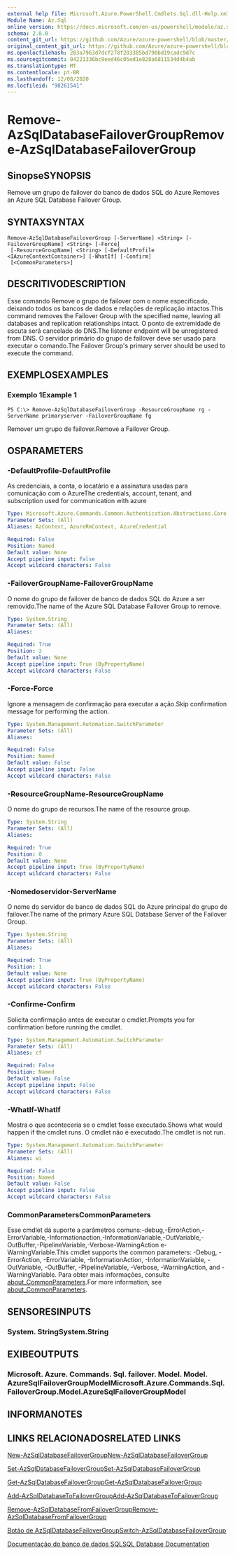 ```yaml
---
external help file: Microsoft.Azure.PowerShell.Cmdlets.Sql.dll-Help.xml
Module Name: Az.Sql
online version: https://docs.microsoft.com/en-us/powershell/module/az.sql/remove-azsqldatabasefailovergroup
schema: 2.0.0
content_git_url: https://github.com/Azure/azure-powershell/blob/master/src/Sql/Sql/help/Remove-AzSqlDatabaseFailoverGroup.md
original_content_git_url: https://github.com/Azure/azure-powershell/blob/master/src/Sql/Sql/help/Remove-AzSqlDatabaseFailoverGroup.md
ms.openlocfilehash: 283a7963d7dcf278f203385bd790bd19cadc9d7c
ms.sourcegitcommit: 04221336bc9eed46c05ed1e828a6811534d4b4ab
ms.translationtype: MT
ms.contentlocale: pt-BR
ms.lasthandoff: 12/08/2020
ms.locfileid: "98261541"
---
```

# <span data-ttu-id="4f5eb-101">Remove-AzSqlDatabaseFailoverGroup</span><span class="sxs-lookup"><span data-stu-id="4f5eb-101">Remove-AzSqlDatabaseFailoverGroup</span></span>

## <span data-ttu-id="4f5eb-102">Sinopse</span><span class="sxs-lookup"><span data-stu-id="4f5eb-102">SYNOPSIS</span></span>
<span data-ttu-id="4f5eb-103">Remove um grupo de failover do banco de dados SQL do Azure.</span><span class="sxs-lookup"><span data-stu-id="4f5eb-103">Removes an Azure SQL Database Failover Group.</span></span>

## <span data-ttu-id="4f5eb-104">SYNTAX</span><span class="sxs-lookup"><span data-stu-id="4f5eb-104">SYNTAX</span></span>

```
Remove-AzSqlDatabaseFailoverGroup [-ServerName] <String> [-FailoverGroupName] <String> [-Force]
 [-ResourceGroupName] <String> [-DefaultProfile <IAzureContextContainer>] [-WhatIf] [-Confirm]
 [<CommonParameters>]
```

## <span data-ttu-id="4f5eb-105">DESCRITIVO</span><span class="sxs-lookup"><span data-stu-id="4f5eb-105">DESCRIPTION</span></span>
<span data-ttu-id="4f5eb-106">Esse comando Remove o grupo de failover com o nome especificado, deixando todos os bancos de dados e relações de replicação intactos.</span><span class="sxs-lookup"><span data-stu-id="4f5eb-106">This command removes the Failover Group with the specified name, leaving all databases and replication relationships intact.</span></span> <span data-ttu-id="4f5eb-107">O ponto de extremidade de escuta será cancelado do DNS.</span><span class="sxs-lookup"><span data-stu-id="4f5eb-107">The listener endpoint will be unregistered from DNS.</span></span>
<span data-ttu-id="4f5eb-108">O servidor primário do grupo de failover deve ser usado para executar o comando.</span><span class="sxs-lookup"><span data-stu-id="4f5eb-108">The Failover Group's primary server should be used to execute the command.</span></span>

## <span data-ttu-id="4f5eb-109">EXEMPLOS</span><span class="sxs-lookup"><span data-stu-id="4f5eb-109">EXAMPLES</span></span>

### <span data-ttu-id="4f5eb-110">Exemplo 1</span><span class="sxs-lookup"><span data-stu-id="4f5eb-110">Example 1</span></span>
```
PS C:\> Remove-AzSqlDatabaseFailoverGroup -ResourceGroupName rg -ServerName primaryserver -FailoverGroupName fg
```

<span data-ttu-id="4f5eb-111">Remover um grupo de failover.</span><span class="sxs-lookup"><span data-stu-id="4f5eb-111">Remove a Failover Group.</span></span>

## <span data-ttu-id="4f5eb-112">OS</span><span class="sxs-lookup"><span data-stu-id="4f5eb-112">PARAMETERS</span></span>

### <span data-ttu-id="4f5eb-113">-DefaultProfile</span><span class="sxs-lookup"><span data-stu-id="4f5eb-113">-DefaultProfile</span></span>
<span data-ttu-id="4f5eb-114">As credenciais, a conta, o locatário e a assinatura usadas para comunicação com o Azure</span><span class="sxs-lookup"><span data-stu-id="4f5eb-114">The credentials, account, tenant, and subscription used for communication with azure</span></span>

```yaml
Type: Microsoft.Azure.Commands.Common.Authentication.Abstractions.Core.IAzureContextContainer
Parameter Sets: (All)
Aliases: AzContext, AzureRmContext, AzureCredential

Required: False
Position: Named
Default value: None
Accept pipeline input: False
Accept wildcard characters: False
```

### <span data-ttu-id="4f5eb-115">-FailoverGroupName</span><span class="sxs-lookup"><span data-stu-id="4f5eb-115">-FailoverGroupName</span></span>
<span data-ttu-id="4f5eb-116">O nome do grupo de failover de banco de dados SQL do Azure a ser removido.</span><span class="sxs-lookup"><span data-stu-id="4f5eb-116">The name of the Azure SQL Database Failover Group to remove.</span></span>

```yaml
Type: System.String
Parameter Sets: (All)
Aliases:

Required: True
Position: 2
Default value: None
Accept pipeline input: True (ByPropertyName)
Accept wildcard characters: False
```

### <span data-ttu-id="4f5eb-117">-Force</span><span class="sxs-lookup"><span data-stu-id="4f5eb-117">-Force</span></span>
<span data-ttu-id="4f5eb-118">Ignore a mensagem de confirmação para executar a ação.</span><span class="sxs-lookup"><span data-stu-id="4f5eb-118">Skip confirmation message for performing the action.</span></span>

```yaml
Type: System.Management.Automation.SwitchParameter
Parameter Sets: (All)
Aliases:

Required: False
Position: Named
Default value: False
Accept pipeline input: False
Accept wildcard characters: False
```

### <span data-ttu-id="4f5eb-119">-ResourceGroupName</span><span class="sxs-lookup"><span data-stu-id="4f5eb-119">-ResourceGroupName</span></span>
<span data-ttu-id="4f5eb-120">O nome do grupo de recursos.</span><span class="sxs-lookup"><span data-stu-id="4f5eb-120">The name of the resource group.</span></span>

```yaml
Type: System.String
Parameter Sets: (All)
Aliases:

Required: True
Position: 0
Default value: None
Accept pipeline input: True (ByPropertyName)
Accept wildcard characters: False
```

### <span data-ttu-id="4f5eb-121">-Nomedoservidor</span><span class="sxs-lookup"><span data-stu-id="4f5eb-121">-ServerName</span></span>
<span data-ttu-id="4f5eb-122">O nome do servidor de banco de dados SQL do Azure principal do grupo de failover.</span><span class="sxs-lookup"><span data-stu-id="4f5eb-122">The name of the primary Azure SQL Database Server of the Failover Group.</span></span>

```yaml
Type: System.String
Parameter Sets: (All)
Aliases:

Required: True
Position: 1
Default value: None
Accept pipeline input: True (ByPropertyName)
Accept wildcard characters: False
```

### <span data-ttu-id="4f5eb-123">-Confirme</span><span class="sxs-lookup"><span data-stu-id="4f5eb-123">-Confirm</span></span>
<span data-ttu-id="4f5eb-124">Solicita confirmação antes de executar o cmdlet.</span><span class="sxs-lookup"><span data-stu-id="4f5eb-124">Prompts you for confirmation before running the cmdlet.</span></span>

```yaml
Type: System.Management.Automation.SwitchParameter
Parameter Sets: (All)
Aliases: cf

Required: False
Position: Named
Default value: False
Accept pipeline input: False
Accept wildcard characters: False
```

### <span data-ttu-id="4f5eb-125">-WhatIf</span><span class="sxs-lookup"><span data-stu-id="4f5eb-125">-WhatIf</span></span>
<span data-ttu-id="4f5eb-126">Mostra o que aconteceria se o cmdlet fosse executado.</span><span class="sxs-lookup"><span data-stu-id="4f5eb-126">Shows what would happen if the cmdlet runs.</span></span>
<span data-ttu-id="4f5eb-127">O cmdlet não é executado.</span><span class="sxs-lookup"><span data-stu-id="4f5eb-127">The cmdlet is not run.</span></span>

```yaml
Type: System.Management.Automation.SwitchParameter
Parameter Sets: (All)
Aliases: wi

Required: False
Position: Named
Default value: False
Accept pipeline input: False
Accept wildcard characters: False
```

### <span data-ttu-id="4f5eb-128">CommonParameters</span><span class="sxs-lookup"><span data-stu-id="4f5eb-128">CommonParameters</span></span>
<span data-ttu-id="4f5eb-129">Esse cmdlet dá suporte a parâmetros comuns:-debug,-ErrorAction,-ErrorVariable,-Informationaction,-InformationVariable,-OutVariable,-OutBuffer,-PipelineVariable,-Verbose-WarningAction e-WarningVariable.</span><span class="sxs-lookup"><span data-stu-id="4f5eb-129">This cmdlet supports the common parameters: -Debug, -ErrorAction, -ErrorVariable, -InformationAction, -InformationVariable, -OutVariable, -OutBuffer, -PipelineVariable, -Verbose, -WarningAction, and -WarningVariable.</span></span> <span data-ttu-id="4f5eb-130">Para obter mais informações, consulte [about_CommonParameters](http://go.microsoft.com/fwlink/?LinkID=113216).</span><span class="sxs-lookup"><span data-stu-id="4f5eb-130">For more information, see [about_CommonParameters](http://go.microsoft.com/fwlink/?LinkID=113216).</span></span>

## <span data-ttu-id="4f5eb-131">SENSORES</span><span class="sxs-lookup"><span data-stu-id="4f5eb-131">INPUTS</span></span>

### <span data-ttu-id="4f5eb-132">System. String</span><span class="sxs-lookup"><span data-stu-id="4f5eb-132">System.String</span></span>

## <span data-ttu-id="4f5eb-133">EXIBE</span><span class="sxs-lookup"><span data-stu-id="4f5eb-133">OUTPUTS</span></span>

### <span data-ttu-id="4f5eb-134">Microsoft. Azure. Commands. Sql. failover. Model. Model. AzureSqlFailoverGroupModel</span><span class="sxs-lookup"><span data-stu-id="4f5eb-134">Microsoft.Azure.Commands.Sql.FailoverGroup.Model.AzureSqlFailoverGroupModel</span></span>

## <span data-ttu-id="4f5eb-135">INFORMA</span><span class="sxs-lookup"><span data-stu-id="4f5eb-135">NOTES</span></span>

## <span data-ttu-id="4f5eb-136">LINKS RELACIONADOS</span><span class="sxs-lookup"><span data-stu-id="4f5eb-136">RELATED LINKS</span></span>

[<span data-ttu-id="4f5eb-137">New-AzSqlDatabaseFailoverGroup</span><span class="sxs-lookup"><span data-stu-id="4f5eb-137">New-AzSqlDatabaseFailoverGroup</span></span>](./New-AzSqlDatabaseFailoverGroup.md)

[<span data-ttu-id="4f5eb-138">Set-AzSqlDatabaseFailoverGroup</span><span class="sxs-lookup"><span data-stu-id="4f5eb-138">Set-AzSqlDatabaseFailoverGroup</span></span>](./Set-AzSqlDatabaseFailoverGroup.md)

[<span data-ttu-id="4f5eb-139">Get-AzSqlDatabaseFailoverGroup</span><span class="sxs-lookup"><span data-stu-id="4f5eb-139">Get-AzSqlDatabaseFailoverGroup</span></span>](./Get-AzSqlDatabaseFailoverGroup.md)

[<span data-ttu-id="4f5eb-140">Add-AzSqlDatabaseToFailoverGroup</span><span class="sxs-lookup"><span data-stu-id="4f5eb-140">Add-AzSqlDatabaseToFailoverGroup</span></span>](./Add-AzSqlDatabaseToFailoverGroup.md)

[<span data-ttu-id="4f5eb-141">Remove-AzSqlDatabaseFromFailoverGroup</span><span class="sxs-lookup"><span data-stu-id="4f5eb-141">Remove-AzSqlDatabaseFromFailoverGroup</span></span>](./Remove-AzSqlDatabaseFromFailoverGroup.md)

[<span data-ttu-id="4f5eb-142">Botão de AzSqlDatabaseFailoverGroup</span><span class="sxs-lookup"><span data-stu-id="4f5eb-142">Switch-AzSqlDatabaseFailoverGroup</span></span>](./Switch-AzSqlDatabaseFailoverGroup.md)

[<span data-ttu-id="4f5eb-143">Documentação do banco de dados SQL</span><span class="sxs-lookup"><span data-stu-id="4f5eb-143">SQL Database Documentation</span></span>](https://docs.microsoft.com/azure/sql-database/)

